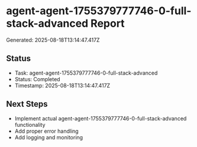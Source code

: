 # agent-agent-1755379777746-0-full-stack-advanced Report

Generated: 2025-08-18T13:14:47.417Z

## Status
- Task: agent-agent-1755379777746-0-full-stack-advanced
- Status: Completed
- Timestamp: 2025-08-18T13:14:47.417Z

## Next Steps
- Implement actual agent-agent-1755379777746-0-full-stack-advanced functionality
- Add proper error handling
- Add logging and monitoring
